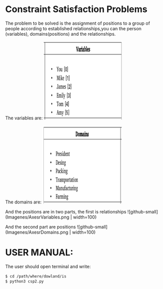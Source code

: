# Constraint Satisfaction Problems

The problem to be solved is the assignment of positions to a group of people according to established relationships,you can the person (variables), domains(positions) and the relationships.

The variables are:
<img src="Imagenes/Variables.png" width="250" height="250">

The domains are:
<img src="Imagenes/Domains.png" width="250" height="250">

And the positions are in two parts, the first is relationships
![github-small](Imagenes/AxesrVariables.png | width=100)

And the second part are positions
![github-small](Imagenes/AxesrDomains.png | width=100)


# USER MANUAL:

The user should open terminal and write:

	$ cd /path/where/dowland/is
	$ python3 csp2.py
